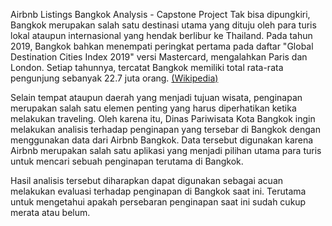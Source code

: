 Airbnb Listings Bangkok Analysis - Capstone Project
Tak bisa dipungkiri, Bangkok merupakan salah satu destinasi utama yang dituju oleh para turis lokal ataupun internasional yang hendak berlibur ke Thailand. Pada tahun 2019, Bangkok bahkan menempati peringkat pertama pada daftar "Global Destination Cities Index 2019" versi Mastercard, mengalahkan Paris dan London. Setiap tahunnya, tercatat Bangkok memiliki total rata-rata pengunjung sebanyak 22.7 juta orang. [(Wikipedia)](https://en.wikipedia.org/wiki/Tourism_in_Bangkok)

Selain tempat ataupun daerah yang menjadi tujuan wisata, penginapan merupakan salah satu elemen penting yang harus diperhatikan ketika melakukan traveling. Oleh karena itu, Dinas Pariwisata Kota Bangkok ingin melakukan analisis terhadap penginapan yang tersebar di Bangkok dengan menggunakan data dari Airbnb Bangkok. Data tersebut digunakan karena Airbnb merupakan salah satu aplikasi yang menjadi pilihan utama para turis untuk mencari sebuah penginapan terutama di Bangkok.

Hasil analisis tersebut diharapkan dapat digunakan sebagai acuan melakukan evaluasi terhadap penginapan di Bangkok saat ini. Terutama untuk mengetahui apakah persebaran penginapan saat ini sudah cukup merata atau belum.
